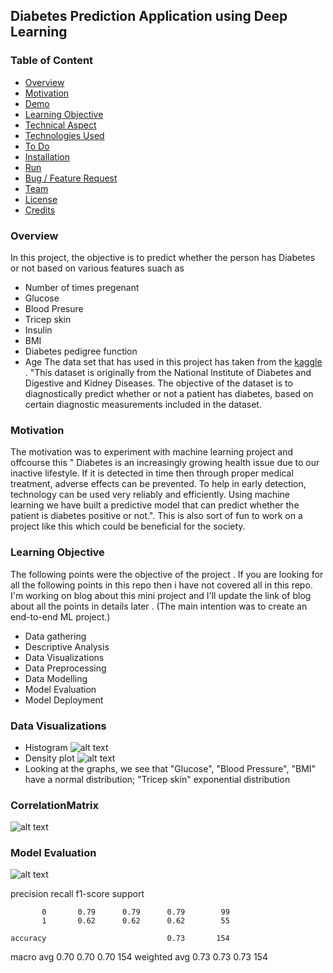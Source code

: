 ## Diabetes Prediction Application using Deep Learning  



### Table of Content
  * [Overview](#overview)
  * [Motivation](#motivation)
  * [Demo](#demo)
  * [Learning Objective](#Learning-Objective)
  * [Technical Aspect](#technical-aspect)
  * [Technologies Used](#technologies-used)
  * [To Do](#to-do)
  * [Installation](#installation)
  * [Run](#run)
  * [Bug / Feature Request](#bug---feature-request)
  * [Team](#team)
  * [License](#license)
  * [Credits](#credits)


### Overview 
In this project, the objective is to predict whether the person has Diabetes or not based on various features suach as 
- Number of times pregenant
- Glucose 
- Blood Presure
- Tricep skin
- Insulin
- BMI
- Diabetes pedigree function
- Age
The data set that has used in this project has taken from the [kaggle](https://www.kaggle.com/) . "This dataset is originally from the National Institute of Diabetes and Digestive and Kidney Diseases. The objective of the dataset is to diagnostically predict whether or not a patient has diabetes, based on certain diagnostic measurements included in the dataset.

### Motivation
The motivation was to experiment with machine learning project and offcourse this " Diabetes is an increasingly growing health issue due to our inactive lifestyle. If it is detected in time then through proper medical treatment, adverse effects can be prevented. To help in early detection, technology can be used very reliably and efficiently. Using machine learning we have built a predictive model that can predict whether the patient is diabetes positive or not.". This is also sort of fun to work on a project like this which could be beneficial for the society.


### Learning Objective
The following points were the objective of the project . If you are looking for all the following points in this repo then i have not covered all in this repo. I'm working on blog about this mini project and I'll update the link of blog about all the points in details later . (The main intention was to create an end-to-end ML project.)  
- Data gathering 
- Descriptive Analysis 
- Data Visualizations 
- Data Preprocessing 
- Data Modelling 
- Model Evaluation 
- Model Deployment


### Data Visualizations
- Histogram
![alt text](<https://github.com/minhAI2045/Predicting-diabetes/raw/main/Screenshot 2024-02-05 210530.png>)
- Density plot
![alt text](<https://github.com/minhAI2045/Predicting-diabetes/raw/main/Screenshot 2024-02-05 211117.png>)
- Looking at the graphs, we see that "Glucose", "Blood Pressure", "BMI" have a normal distribution; "Tricep skin" exponential distribution


### CorrelationMatrix
![alt text](<https://github.com/minhAI2045/Predicting-diabetes/raw/main/CorrelationMatrixPlot.jpg>)


###  Model Evaluation 
![alt text](<https://github.com/minhAI2045/Predicting-diabetes/raw/main/RandomForestClassifier.png>)

  precision    recall  f1-score   support
 
           0       0.79      0.79      0.79        99
           1       0.62      0.62      0.62        55

    accuracy                           0.73       154
   macro avg       0.70      0.70      0.70       154
 weighted avg       0.73      0.73      0.73       154













